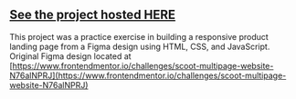 ## [See the project hosted HERE](https://nlanzo.github.io/scoot/)

This project was a practice exercise in building a responsive product landing page from a Figma design using HTML, CSS, and JavaScript.  
Original Figma design located at [https://www.frontendmentor.io/challenges/scoot-multipage-website-N76alNPRJ](https://www.frontendmentor.io/challenges/scoot-multipage-website-N76alNPRJ)
